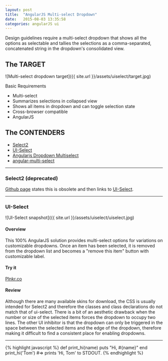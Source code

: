 ```yaml
---
layout: post
title:  "AngularJS Multi-select Dropdown"
date:   2015-08-03 13:35:58
categories: angularJS ui
---
```


Design guidelines require a multi-select dropdown that shows all the options as selectable and tallies the selections as a comma-separated, concatenated string in the dropdown's consolidated view.

## The TARGET

![Multi-select dropdown target]({{ site.url }}/assets/uiselect/target.jpg)

Basic Requirements
 * Multi-select
 * Summarizes selections in collapsed view
 * Shows all items in dropdown and can toggle selection state
 * Cross-browser compatible
 * AngularJS

## The CONTENDERS

 * [Select2][select2]
 * [UI-Select][uiSelect]
 * [Angularjs Dropdown Multiselect][ngDropdown]
 * [angular-multi-select][ngMultiSelect]

___

### Select2 (deprecated)

[Github page][select2] states this is obsolete and then links to [UI-Select][uiSelect].

___

### UI-Select

![UI-Select snapshot]({{ site.url }}/assets/uiselect/uiselect.jpg)

#### Overview

This 100% AngularJS solution provides multi-select options for variations on customizable dropdowns. Once an item has been selected, it is removed from the dropdown list and becomes a "remove this item" button with customizable label.

#### Try it
[Plnkr.co][select2try]

#### Review
Although there are many available skins for download, the CSS is usually intended for Select2 and therefore the classes and class declarations do not match that of ui-select. There is a bit of an aesthetic drawback when the number or size of the selected items forces the dropdown to occupy two lines. The other UI inhibitor is that the dropdown can only be triggered in the space between the selected items and the edge of the dropdown, therefore making it difficult to find a consistent place for enabling dropdowns.

___




{% highlight javascript %}
def print_hi(name)
  puts "Hi, #{name}"
end
print_hi('Tom')
#=> prints 'Hi, Tom' to STDOUT.
{% endhighlight %}


[select2]:https://github.com/angular-ui/ui-select2
[uiSelect]:https://github.com/angular-ui/ui-select
[ngDropdown]:http://dotansimha.github.io/angularjs-dropdown-multiselect/#/
[ngMultiSelect]:https://www.npmjs.com/package/angular-multi-select

[select2try]:http://plnkr.co/edit/juqoNOt1z1Gb349XabQ2?p=preview
